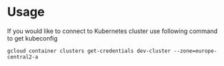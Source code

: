 
# Usage
If you would like to connect to Kubernetes cluster use following command to get kubeconfig
```
gcloud container clusters get-credentials dev-cluster --zone=europe-central2-a
```